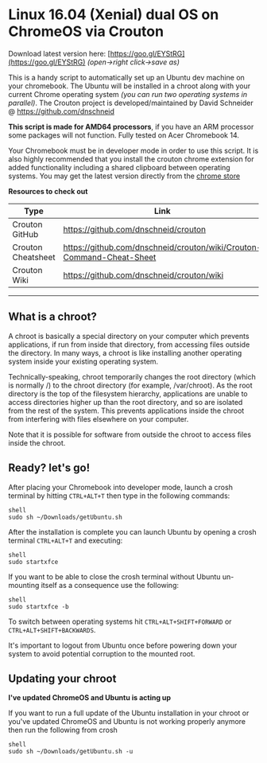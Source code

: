 
# Linux 16.04 (Xenial) dual OS on ChromeOS via Crouton

Download latest version here: [https://goo.gl/EYStRG](https://goo.gl/EYStRG) _(open->right click->save as)_

This is a handy script to automatically set up an Ubuntu dev machine on your chromebook. The Ubuntu will be installed in a chroot along with your current Chrome operating system _(you can run two operating systems in parallel)_. The Crouton project is developed/maintained by David Schneider @ https://github.com/dnschneid  

**This script is made for AMD64 processors**, if you have an ARM processor some packages will not function. Fully tested on Acer Chromebook 14.

Your Chromebook must be in developer mode in order to use this script. It is also highly recommended that you install the crouton chrome extension for added functionality including a shared clipboard between operating systems. You may get the latest version directly from the [chrome store](https://chrome.google.com/webstore/detail/crouton-integration/gcpneefbbnfalgjniomfjknbcgkbijom)

**Resources to check out** 

| Type | Link |
| ------ | ------ |
| Crouton GitHub | https://github.com/dnschneid/crouton |
| Crouton Cheatsheet | https://github.com/dnschneid/crouton/wiki/Crouton-Command-Cheat-Sheet |
| Crouton Wiki | https://github.com/dnschneid/crouton/wiki |
  
***

## What is a chroot?

A chroot is basically a special directory on your computer which prevents applications, if run from inside that directory, from accessing files outside the directory. In many ways, a chroot is like installing another operating system inside your existing operating system.

Technically-speaking, chroot temporarily changes the root directory (which is normally /) to the chroot directory (for example, /var/chroot). As the root directory is the top of the filesystem hierarchy, applications are unable to access directories higher up than the root directory, and so are isolated from the rest of the system. This prevents applications inside the chroot from interfering with files elsewhere on your computer.

Note that it is possible for software from outside the chroot to access files inside the chroot.
  
## Ready? let's go!

After placing your Chromebook into developer mode, launch a crosh terminal by hitting `CTRL+ALT+T` then type in the following commands:

```shell
shell  
sudo sh ~/Downloads/getUbuntu.sh
```

After the installation is complete you can launch Ubuntu by opening a crosh terminal `CTRL+ALT+T` and executing:

```shell
shell  
sudo startxfce
```

If you want to be able to close the crosh terminal without Ubuntu un-mounting itself as a consequence use the following:

```shell
shell
sudo startxfce -b
```

To switch between operating systems hit `CTRL+ALT+SHIFT+FORWARD` or `CTRL+ALT+SHIFT+BACKWARDS`.

It's important to logout from Ubuntu once before powering down your system to avoid potential corruption to the mounted root.

## Updating your chroot

**I've updated ChromeOS and Ubuntu is acting up**

If you want to run a full update of the Ubuntu installation in your chroot or you've updated ChromeOS and Ubuntu is not working properly anymore then run the following from crosh

```shell
shell
sudo sh ~/Downloads/getUbuntu.sh -u
```
